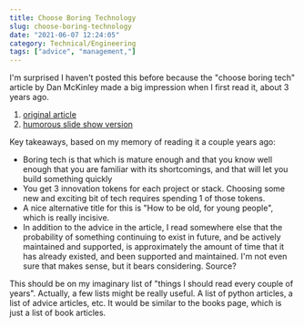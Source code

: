 ```yaml
---
title: Choose Boring Technology
slug: choose-boring-technology
date: "2021-06-07 12:24:05"
category: Technical/Engineering
tags: ["advice", "management,"]
---
```


I'm surprised I haven't posted this before because the "choose boring tech" article
by Dan McKinley made a big impression when I first read it, about 3 years ago.

1.  [original article](https://mcfunley.com/choose-boring-technology)
2.  [humorous slide show version](http://boringtechnology.club/)

Key takeaways, based on my memory of reading it a couple years ago:

- Boring tech is that which is mature enough and that you know well enough that
  you are familiar with its shortcomings, and that will let you build
  something quickly
- You get 3 innovation tokens for each project or stack. Choosing some new and
  exciting bit of tech requires spending 1 of those tokens.
- A nice alternative title for this is "How to be old, for young people", which
  is really incisive.
- In addition to the advice in the article, I read somewhere else that the
  probability of something continuing to exist in future, and be actively maintained and
  supported, is approximately the amount of time that it has already
  existed, and been supported and maintained. I'm not even sure that makes
  sense, but it bears considering. Source?

This should be on my imaginary list of "things I should read every couple of
years". Actually, a few lists might be really useful. A list of python articles,
a list of advice articles, etc. It would be similar to the books page, which is just a
list of book articles.
